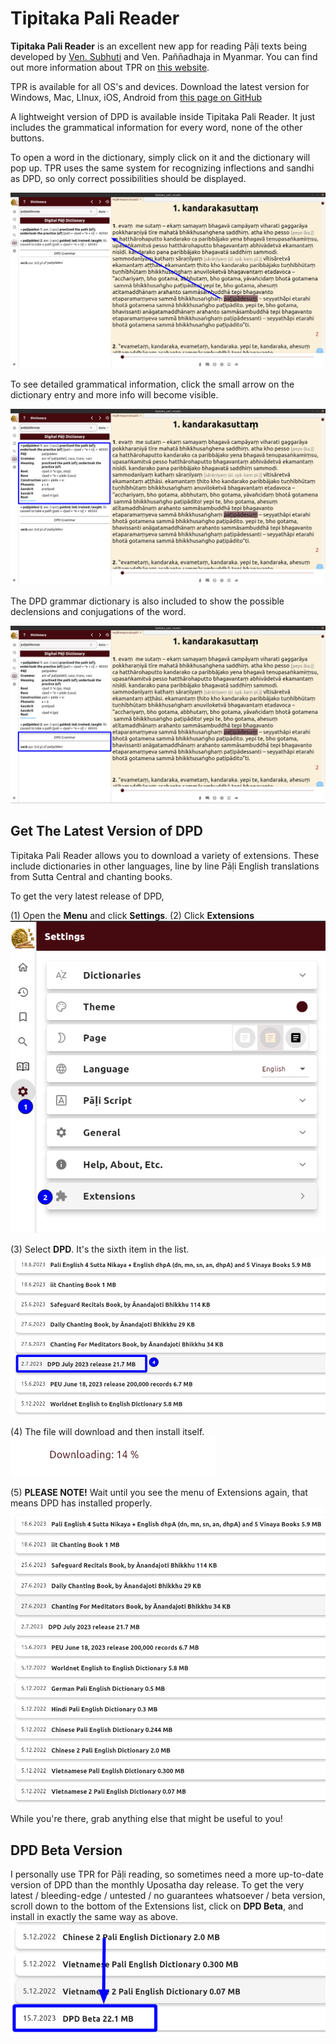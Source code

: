 # Tipitaka Pali Reader

**Tipitaka Pali Reader** is an excellent new app for reading Pāḷi texts being developed by [Ven. Subhuti](https://americanmonk.org/) and Ven. Paññadhaja in Myanmar. You can find out more information about TPR on [this website](https://americanmonk.org/tipitaka-pali-reader/).

TPR is available for all OS's and devices. Download the latest version for Windows, Mac, LInux, iOS, Android from [this page on GitHub](https://github.com/bksubhuti/tipitaka-pali-reader/releases)

A lightweight version of DPD is available inside Tipitaka Pali Reader. It just includes the grammatical information for every word, none of the other buttons.

To open a word in the dictionary, simply click on it and the dictionary will pop up. TPR uses the same system for recognizing inflections and sandhi as DPD, so only correct possibilities should be displayed.

![click_word](pics/tpr/tpr_click_word.png)

To see detailed grammatical information, click the small arrow on the dictionary entry and more info will become visible. 

![grammar_info](pics/tpr/tpr_open_grammar.png)

The DPD grammar dictionary is also included to show the possible declensions and conjugations of the word.

![dpd_grammar](pics/tpr/tpr_grammar_info.png)


## Get The Latest Version of DPD

Tipitaka Pali Reader allows you to download a variety of extensions. These include dictionaries in other languages, line by line Pāḷi English translations from Sutta Central and chanting books.

To get the very latest release of DPD,

(1) Open the **Menu** and click **Settings**. (2) Click **Extensions** \
![extension](pics/tpr/tpr_open_extensions.png)

(3) Select **DPD**. It's the sixth item in the list.
![select_dpd](pics/tpr/tpr_select_dpd.png)

(4) The file will download and then install itself. \
![downloading](pics/tpr/tpr_downloading.png)

(5) **PLEASE NOTE!** Wait until you see the menu of Extensions again, that means DPD has installed properly. \
![extensions](pics/tpr/tpr_extensions.png)

While you're there, grab anything else that might be useful to you! 

## DPD Beta Version

I personally use TPR for Pāḷi reading, so sometimes need a more up-to-date version of DPD than the monthly Uposatha day release. To get the very latest / bleeding-edge / untested / no guarantees whatsoever / beta version, scroll down to the bottom of the Extensions list, click on **DPD Beta**, and install in exactly the same way as above.
![beta_version](pics/tpr/tpr_dpd_beta.png)



